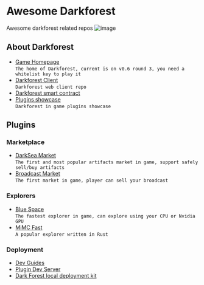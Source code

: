 # Awesome Darkforest
Awesome darkforest related repos
![image](https://user-images.githubusercontent.com/3327253/130306729-70459815-9224-4ab3-8900-d73b7b2fac49.png)

## About Darkforest
* [Game Homepage](https://zkga.me/)  
  `The home of Darkforest, current is on v0.6 round 3, you need a whitelist key to play it`
* [Darkforest Client](https://github.com/darkforest-eth/client)  
  `Darkforest web client repo`
* [Darkforest smart contract](https://github.com/darkforest-eth/eth)  
* [Plugins showcase](https://github.com/darkforest-eth/plugins)  
  `Darkforest in game plugins showcase`

## Plugins
### Marketplace
* [DarkSea Market](https://github.com/snowtigersoft/darksea-market)  
  `The first and most popular artifacts market in game, support safely sell/buy artifacts`
* [Broadcast Market](https://github.com/projectsophon/df-play-to-earn)  
  `The first market in game, player can sell your broadcast`

### Explorers
* [Blue Space](https://github.com/long-rock/blue-space)  
  `The fastest explorer in game, can explore using your CPU or Nvidia GPU`
* [MiMC Fast](https://github.com/projectsophon/darkforest-rs/tree/main/mimc-fast)  
  `A popular explorer written in Rust`

### Deployment
* [Dev Guides](https://github.com/darkforest-eth/developer-guides)  
* [Plugin Dev Server](https://github.com/projectsophon/df-plugin-dev-server)
* [Dark Forest local deployment kit](https://github.com/projectsophon/darkforest-local)
